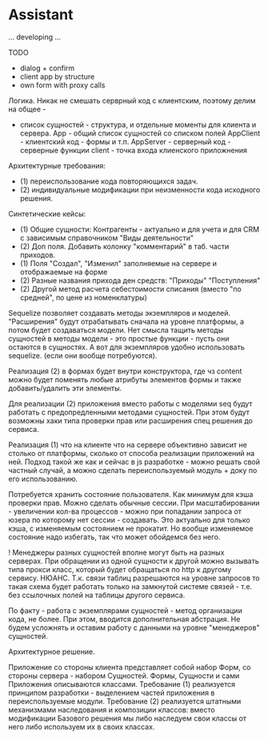 # Assistant

... developing ...

TODO
- dialog + confirm
- client app by structure
- own form with proxy calls

Логика. Никак не смешать серврный код с клиентским, поэтому делим на общее -
- список сущностей - структура, и отдельные моменты для клиента и сервера.
App - общий список сущностей со списком полей
AppClient - клиентский код - формы и т.п.
AppServer - серверный код - серверные функции
client - точка входа клиенского приложнения


Архитектурные требования:
- (1) переиспользование кода повторяющихся задач.
- (2) индивидуальные модификации при неизменности кода исходного решения.

Синтетические кейсы:
- (1) Общие сущности: Контрагенты - актуально и для учета и для CRM с зависимым справочником "Виды деятельности"
- (2) Доп поля. Добавить колонку "комментарий" в таб. части приходов.
- (1) Поля "Создал", "Изменил" заполняемые на сервере и отображаемые на форме
- (2) Разные названия прихода ден средств: "Приходы" "Поступления"
- (2) Другой метод расчета себестоимости списания (вместо "по средней", по цене из номенклатуры)

Sequelize позволяет создавать методы экземпляров и моделей. "Расширения" будут отрабатывать сначала
на уровне платформы, а потом будет создаваться модели.
Нет смысла тащить методы сущностей в методы модели - это простые функции - пусть
они остаются в сущностях. А вот для экземпляров удобно использовать sequelize.
(если они вообще потребуются).

Реализация (2) в формах будет внутри конструктора, где чз content можно будет поменять
любые атрибуты элементов формы и также добавить/удалить эти элементы.

Для реализации (2) приложения вместо работы с моделями seq будут работать с предопредленными методами сущностей. При этом будут возможны хаки типа проверки прав или расширения спец решения до сервиса.

Реализация (1) что на клиенте что на сервере объективно зависит не столько от платформы, сколько от способа реализации приложений на ней. Подход такой же как и сейчас в js разработке - можно решать свой частный случай, а можно сделать переиспользуемый модуль + доку по его использованию.

Потребуется хранить состояние пользователя. Как минимум для кэша проверки прав. Можно сделать обычные сессии. При масштабировании - увеличении кол-ва процессов - можно при попадании запроса от юзера по которому нет сессии - создавать. Это актуально для только кэша, с изменяемым состоянием не прокатит. Но вообще изменяемое состояние надо избегать, так что может обойдемся без него.

! Менеджеры разных сущностей вполне могут быть на разных серверах. При обращении из одной сущности к другой можно вызывать типа прокси класс, который будет обращаться по http к другому сервису. НЮАНС. Т.к. связи таблиц разрешаются на уровне запросов то такая схема будет работать только на замкнутой системе связей - т.е. без ссылочных полей на таблицы другого сервиса.

По факту - работа с экземплярами сущностей - метод организации кода, не более. При этом, вводится дополнительная абстрация. Не будем усложнять и оставим работу с данными на уровне "менеджеров" сущностей.

Архитектурное решение.

Приложение со стороны клиента представляет собой набор Форм, со стороны сервера - набором Сущностей. Формы, Сущности и сами Приложения описываются классами.
Требование (1) реализуется принципом разработки - выделением частей приложения в переиспользуемые модули.
Требование (2) реализуется штатными механизмами наследования и композиции классов: вместо модификации Базового решения мы либо наследуем свои классы от него либо используем их в своих классах.
